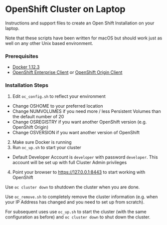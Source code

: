 # OpenShift Cluster on Laptop

Instructions and support files to create an Open Shift Installation on your laptop.

Note that these scripts have been written for macOS but should work just as well on any other Unix based environment.

### Prerequisites

- [Docker 1.12.3](https://www.docker.com/products/docker)
- [OpenShift Enterprise Client](https://access.redhat.com/downloads/content/290) or [OpenShift Origin Client](https://github.com/openshift/origin/releases)

### Installation Steps

1. Edit `oc_config.sh` to reflect your environment
  - Change OSHOME to your preferred location
  - Change NUMVOLUMES if you need more / less Persistent Volumes than the default number of 20
  - Change OSREGISTRY if you want another OpenShift version (e.g. OpenShift Origin)
  - Change OSVERSION if you want another version of OpenShift
2. Make sure Docker is running
3. Run `oc_up.sh` to start your cluster
  - Default Developer Account is `developer` with password `developer`. This account will be set up with full Cluster Admin privileges
4. Point your browser to https://127.0.0.1:8443 to start working with OpenShift

Use `oc cluster down` to shutdown the cluster when you are done.

Use `oc_remove.sh` to completely remove the cluster information (e.g. when your IP Address has changed and you need to set up from scratch).

For subsequent uses use `oc_up.sh` to start the cluster (with the same configuration as before) and `oc cluster down` to shut down the cluster.
